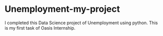 # Unemployment-my-project
I completed this Data Science project of Unemployment using python. This is my first task of Oasis Internship.
